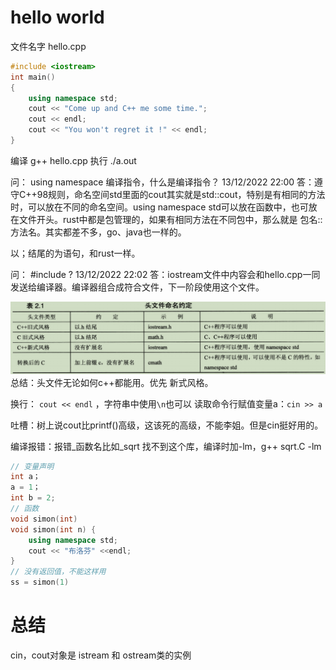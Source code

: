 # hello world
文件名字 hello.cpp
```c++
#include <iostream>
int main()
{
    using namespace std;
    cout << "Come up and C++ me some time.";
    cout << endl;
    cout << "You won't regret it !" << endl;
}
```
编译 g++ hello.cpp
执行 ./a.out


问： using namespace 编译指令，什么是编译指令？
13/12/2022 22:00 答：遵守C++98规则，命名空间std里面的cout其实就是std::cout，特别是有相同的方法时，可以放在不同的命名空间。using namespace std可以放在函数中，也可放在文件开头。rust中都是包管理的，如果有相同方法在不同包中，那么就是 包名::方法名。其实都差不多，go、java也一样的。

以；结尾的为语句，和rust一样。

问： #include <iostream> ?
13/12/2022 22:02 答：iostream文件中内容会和hello.cpp一同发送给编译器。编译器组合成符合文件，下一阶段使用这个文件。

![ch2.1.png](./image/ch2.1.png)
总结：头文件无论如何c++都能用。优先 新式风格。

换行： `cout << endl`  ，字符串中使用`\n`也可以
读取命令行赋值变量a：`cin >> a`

吐槽：树上说cout比printf()高级，这该死的高级，不能李姐。但是cin挺好用的。

编译报错：报错_函数名比如_sqrt 找不到这个库，编译时加-lm，g++ sqrt.C -lm

```c++
// 变量声明
int a；
a = 1；
int b = 2;
// 函数
void simon(int)
void simon(int n) {
	using namespace std;
	cout << "布洛芬" <<endl;	
} 
// 没有返回值，不能这样用
ss = simon(1)
```

# 总结
cin，cout对象是 istream 和 ostream类的实例